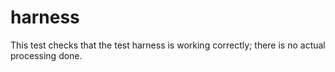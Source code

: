 # harness

This test checks that the test harness is working correctly; there is
no actual processing done.